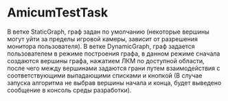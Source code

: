 # AmicumTestTask
В ветке StaticGraph, граф задан по умолчанию (некоторые вершины могут уйти за пределы игровой камеры, зависит от разрешения монитора пользователя).
В ветке DynamicGraph, граф задается пользователем в режиме построения графа, в данном режиме сначала создаются вершины графа, нажатием ЛКМ по доступной области, после чего между вершинами задаются грани путем взаимодействия с соответствующими выпадающими списками и кнопкой (В случае запуска алгоритма не выбрав вершины начала и конца, будет выведено сообщение в консоль среды разработки).
